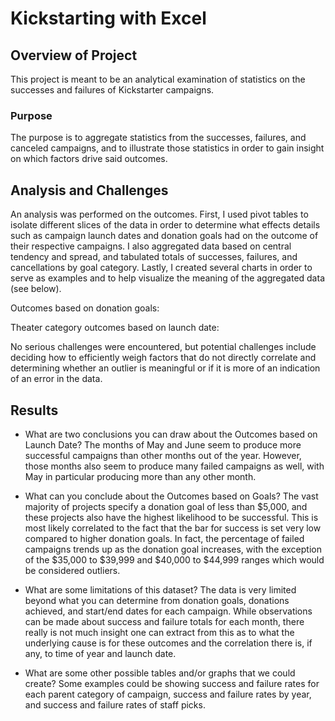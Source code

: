 # Kickstarting with Excel

## Overview of Project
This project is meant to be an analytical examination of statistics on the successes and failures of Kickstarter campaigns.

### Purpose
The purpose is to aggregate statistics from the successes, failures, and canceled campaigns, and to illustrate those statistics in order to gain insight on which factors drive said outcomes.

## Analysis and Challenges
An analysis was performed on the outcomes. First, I used pivot tables to isolate different slices of the data in order to determine what effects details such as campaign launch dates and donation goals had on the outcome of their respective campaigns. I also aggregated data based on central tendency and spread, and tabulated totals of successes, failures, and cancellations by goal category. Lastly, I created several charts in order to serve as examples and to help visualize the meaning of the aggregated data (see below).

Outcomes based on donation goals:

Theater category outcomes based on launch date:

No serious challenges were encountered, but potential challenges include deciding how to efficiently weigh factors that do not directly correlate and determining whether an outlier is meaningful or if it is more of an indication of an error in the data.

## Results

- What are two conclusions you can draw about the Outcomes based on Launch Date?
The months of May and June seem to produce more successful campaigns than other months out of the year. However, those months also seem to produce many failed campaigns as well, with May in particular producing more than any other month. 

- What can you conclude about the Outcomes based on Goals?
The vast majority of projects specify a donation goal of less than $5,000, and these projects also have the highest likelihood to be successful. This is most likely correlated to the fact that the bar for success is set very low compared to higher donation goals. In fact, the percentage of failed campaigns trends up as the donation goal increases, with the exception of the $35,000 to $39,999 and $40,000 to $44,999 ranges which would be considered outliers.

- What are some limitations of this dataset?
The data is very limited beyond what you can determine from donation goals, donations achieved, and start/end dates for each campaign. While observations can be made about success and failure totals for each month, there really is not much insight one can extract from this as to what the underlying cause is for these outcomes and the correlation there is, if any, to time of year and launch date. 

- What are some other possible tables and/or graphs that we could create?
Some examples could be showing success and failure rates for each parent category of campaign, success and failure rates by year, and success and failure rates of staff picks.
